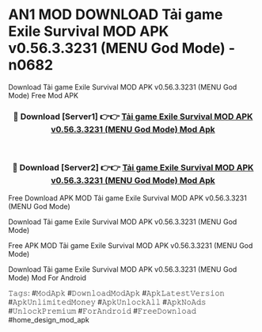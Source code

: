 # AN1 MOD DOWNLOAD Tải game Exile Survival MOD APK v0.56.3.3231 (MENU God Mode) - n0682
Download Tải game Exile Survival MOD APK v0.56.3.3231 (MENU God Mode) Free Mod APK

<div align="center">
<h3>🔴 Download [Server1] 👉👉 <a href="https://apk-comot.site?title=Tải_game_Exile_Survival_MOD_APK_v0.56.3.3231_(MENU_God_Mode)">Tải game Exile Survival MOD APK v0.56.3.3231 (MENU God Mode) Mod Apk</a></h3><br>

<h3>🔴 Download [Server2] 👉👉 <a href="https://apk-comot.site?title=Tải_game_Exile_Survival_MOD_APK_v0.56.3.3231_(MENU_God_Mode)">Tải game Exile Survival MOD APK v0.56.3.3231 (MENU God Mode) Mod Apk</a></h3>
</div>


Free Download APK MOD Tải game Exile Survival MOD APK v0.56.3.3231 (MENU God Mode)

Download Tải game Exile Survival MOD APK v0.56.3.3231 (MENU God Mode) 

Free APK MOD Tải game Exile Survival MOD APK v0.56.3.3231 (MENU God Mode) 

Download Tải game Exile Survival MOD APK v0.56.3.3231 (MENU God Mode) Mod For Android

𝚃𝚊𝚐𝚜: #𝙼𝚘𝚍𝙰𝚙𝚔 #𝙳𝚘𝚠𝚗𝚕𝚘𝚊𝚍𝙼𝚘𝚍𝙰𝚙𝚔 #𝙰𝚙𝚔𝙻𝚊𝚝𝚎𝚜𝚝𝚅𝚎𝚛𝚜𝚒𝚘𝚗 #𝙰𝚙𝚔𝚄𝚗𝚕𝚒𝚖𝚒𝚝𝚎𝚍𝙼𝚘𝚗𝚎𝚢 #𝙰𝚙𝚔𝚄𝚗𝚕𝚘𝚌𝚔𝙰𝚕𝚕 #𝙰𝚙𝚔𝙽𝚘𝙰𝚍𝚜 #𝚄𝚗𝚕𝚘𝚌𝚔𝙿𝚛𝚎𝚖𝚒𝚞𝚖 #𝙵𝚘𝚛𝙰𝚗𝚍𝚛𝚘𝚒𝚍 #𝙵𝚛𝚎𝚎𝙳𝚘𝚠𝚗𝚕𝚘𝚊𝚍 #home_design_mod_apk